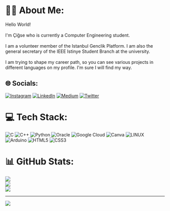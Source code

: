 # 👩‍💻 About Me:
Hello World!<br><br>I'm Çiğse who is currently a Computer Engineering student.<br><br>I am a volunteer member of the Istanbul Genclik Platform. I am also the general secretary of the IEEE Istinye Student Branch at the university.<br><br>I am trying to shape my career path, so you can see various projects in different languages ​​on my profile. I'm sure I will find my way.<br>


## 🌐 Socials:
[![Instagram](https://img.shields.io/badge/Instagram-%23E4405F.svg?logo=Instagram&logoColor=white)](https://instagram.com/cigsestack/) [![LinkedIn](https://img.shields.io/badge/LinkedIn-%230077B5.svg?logo=linkedin&logoColor=white)](https://linkedin.com/in/cigsesgi/) [![Medium](https://img.shields.io/badge/Medium-12100E?logo=medium&logoColor=white)](https://medium.com/@cigseesgii) [![Twitter](https://img.shields.io/badge/Twitter-%231DA1F2.svg?logo=Twitter&logoColor=white)](https://twitter.com/cigsesgi) 

# 💻 Tech Stack:
![C](https://img.shields.io/badge/c-%2300599C.svg?style=for-the-badge&logo=c&logoColor=white) ![C++](https://img.shields.io/badge/c++-%2300599C.svg?style=for-the-badge&logo=c%2B%2B&logoColor=white) ![Python](https://img.shields.io/badge/python-3670A0?style=for-the-badge&logo=python&logoColor=ffdd54) ![Oracle](https://img.shields.io/badge/Oracle-F80000?style=for-the-badge&logo=oracle&logoColor=white) ![Google Cloud](https://img.shields.io/badge/Google%20Cloud-%234285F4.svg?style=for-the-badge&logo=google-cloud&logoColor=white) ![Canva](https://img.shields.io/badge/Canva-%2300C4CC.svg?style=for-the-badge&logo=Canva&logoColor=white) ![LINUX](https://img.shields.io/badge/Linux-FCC624?style=for-the-badge&logo=linux&logoColor=black) ![Arduino](https://img.shields.io/badge/-Arduino-00979D?style=for-the-badge&logo=Arduino&logoColor=white) ![HTML5](https://img.shields.io/badge/html5-%23E34F26.svg?style=for-the-badge&logo=html5&logoColor=white) ![CSS3](https://img.shields.io/badge/css3-%231572B6.svg?style=for-the-badge&logo=css3&logoColor=white)
# 📊 GitHub Stats:
![](https://github-readme-stats.vercel.app/api?username=cigsesgi&theme=dark&hide_border=true&include_all_commits=true&count_private=false)<br/>
![](https://github-readme-streak-stats.herokuapp.com/?user=cigsesgi&theme=dark&hide_border=true)<br/>
![](https://github-readme-stats.vercel.app/api/top-langs/?username=cigsesgi&theme=dark&hide_border=true&include_all_commits=true&count_private=false&layout=compact)

---
[![](https://visitcount.itsvg.in/api?id=cigsesgi&icon=0&color=10)](https://visitcount.itsvg.in)




